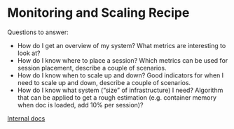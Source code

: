 # Monitoring and Scaling Recipe

Questions to answer:

* How do I get an overview of my system?
  What metrics are interesting to look at?
* How do I know where to place a session?
  Which metrics can be used for session placement, describe a couple of scenarios.
* How do I know when to scale up and down?
  Good indicators for when I need to scale up and down, describe a couple of scenarios.
* How do I know what system (“size” of infrastructure) I need?
  Algorithm that can be applied to get a rough estimation (e.g. container memory when doc is loaded, add 10% per session)?

[Internal docs](https://confluence/x/UJmBB)
